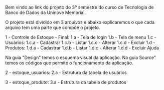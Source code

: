 Bem vindo ao link do projeto do 3º semestre do curso de Tecnologia de Banco de Dados da Uninove Memorial.

O projeto está dividido em 3 arquivos e abaixo explicaremos o que cada arquivo tem uma parte que compõe o projeto.

1 - Controle de Estoque - Final:
  1.a - Tela de login
  1.b - Tela de menu
  1.c - Usuários:
    1.c.a - Cadastrar
    1.c.b - Listar
    1.c.c - Alterar
    1.c.d - Excluir
  1.d - Produtos:
    1.d.a - Cadastrar
    1.d.b - Listar
    1.d.c - Alterar
    1.d.d - Excluir
  Ajuda

Na guia "Design" temos o esquema visual da aplicação.
Na guia Source" temos os códigos que permite o funcionamento da aplicação.

2 - estoque_usuarios:
  2.a - Estrutura da tabela de usuários

3 - estoque_produto:
  3.a - Estrutura da tabela de produtos
